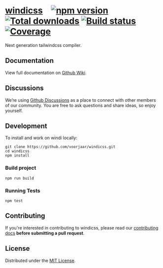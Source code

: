 # [windicss](https://github.com/voorjaar/windicss/wiki) &ensp; [![npm version](https://img.shields.io/npm/v/windicss.svg)](https://www.npmjs.com/package/windicss) [![Total downloads](https://img.shields.io/npm/dt/windicss.svg)](https://www.npmjs.com/package/windicss) [![Build status](https://img.shields.io/github/workflow/status/voorjaar/windicss/Node.js%20CI)](https://github.com/voorjaar/windicss/actions) [![Coverage](https://img.shields.io/codecov/c/github/voorjaar/windicss/dev.svg?sanitize=true)](https://codecov.io/gh/voorjaar/windicss)

Next generation tailwindcss compiler.

## Documentation

View full documentation on [Github Wiki](https://github.com/voorjaar/windicss/wiki).

## Discussions

We’re using [Github Discussions](https://github.com/voorjaar/windicss/discussions) as a place to connect with other members of our community. You are free to ask questions and share ideas, so enjoy yourself.

## Development

To install and work on windi locally:

    git clone https://github.com/voorjaar/windicss.git
    cd windicss
    npm install

### Build project

    npm run build

### Running Tests

    npm test

## Contributing

If you're interested in contributing to windicss, please read our [contributing docs](https://github.com/voorjaar/windicss/blob/main/CONTRIBUTING.md) **before submitting a pull request**.

## License

Distributed under the [MIT License](https://github.com/voorjaar/windicss/blob/main/LICENSE).
